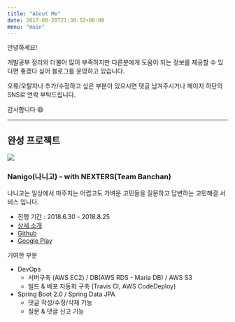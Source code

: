 ```yaml
---
title: "About Me"
date: 2017-08-20T21:38:52+08:00
menu: "main"
---
```


안녕하세요! 

개발공부 정리와 더불어 많이 부족하지만 다른분에게 도움이 되는 정보를 제공할 수 있다면 좋겠다 싶어 블로그를 운영하고 있습니다.

오류/오탈자나 추가/수정하고 싶은 부분이 있으시면 댓글 남겨주시거나 페이지 하단의 SNS로 연락 부탁드립니다.

감사합니다 😄

---

## 완성 프로젝트

![](../images/about-img/nanigo.png)

### Nanigo(나니고) - with NEXTERS(Team Banchan)

나니고는 일상에서 마주치는 어렵고도 가벼운 고민들을 질문하고 답변하는 고민해결 서비스 입니다.

- 진행 기간 : 2018.6.30 - 2018.8.25
- [상세 소개](https://github.com/Nexters/banchan-server/blob/master/README.md)
- [Github](https://github.com/Nexters/banchan-server)
- [Google Play](https://play.google.com/store/apps/details?id=banchan.nexters.com.nanigoandroid)

기여한 부분

- DevOps
  - 서버구축 (AWS EC2) / DB(AWS RDS - Maria DB) / AWS S3
  - 빌드 & 배포 자동화 구축 (Travis CI, AWS CodeDeploy)
- Spring Boot 2.0 / Spring Data JPA
  - 댓글 작성/수정/삭제 기능
  - 질문 & 댓글 신고 기능